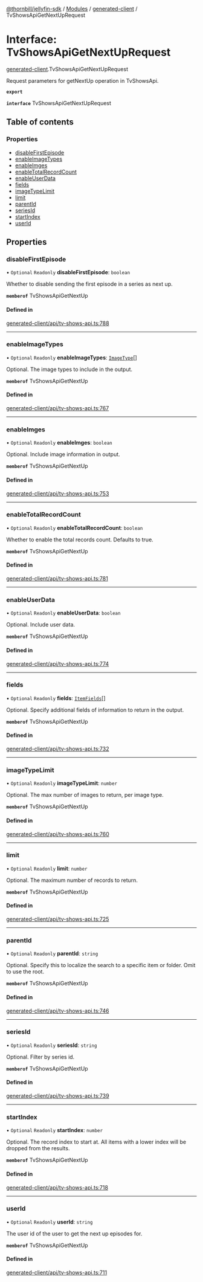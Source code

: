 [@thornbill/jellyfin-sdk](../README.md) / [Modules](../modules.md) / [generated-client](../modules/generated_client.md) / TvShowsApiGetNextUpRequest

# Interface: TvShowsApiGetNextUpRequest

[generated-client](../modules/generated_client.md).TvShowsApiGetNextUpRequest

Request parameters for getNextUp operation in TvShowsApi.

**`export`**

**`interface`** TvShowsApiGetNextUpRequest

## Table of contents

### Properties

- [disableFirstEpisode](generated_client.TvShowsApiGetNextUpRequest.md#disablefirstepisode)
- [enableImageTypes](generated_client.TvShowsApiGetNextUpRequest.md#enableimagetypes)
- [enableImges](generated_client.TvShowsApiGetNextUpRequest.md#enableimges)
- [enableTotalRecordCount](generated_client.TvShowsApiGetNextUpRequest.md#enabletotalrecordcount)
- [enableUserData](generated_client.TvShowsApiGetNextUpRequest.md#enableuserdata)
- [fields](generated_client.TvShowsApiGetNextUpRequest.md#fields)
- [imageTypeLimit](generated_client.TvShowsApiGetNextUpRequest.md#imagetypelimit)
- [limit](generated_client.TvShowsApiGetNextUpRequest.md#limit)
- [parentId](generated_client.TvShowsApiGetNextUpRequest.md#parentid)
- [seriesId](generated_client.TvShowsApiGetNextUpRequest.md#seriesid)
- [startIndex](generated_client.TvShowsApiGetNextUpRequest.md#startindex)
- [userId](generated_client.TvShowsApiGetNextUpRequest.md#userid)

## Properties

### disableFirstEpisode

• `Optional` `Readonly` **disableFirstEpisode**: `boolean`

Whether to disable sending the first episode in a series as next up.

**`memberof`** TvShowsApiGetNextUp

#### Defined in

[generated-client/api/tv-shows-api.ts:788](https://github.com/thornbill/jellyfin-sdk-typescript/blob/029620a/src/generated-client/api/tv-shows-api.ts#L788)

___

### enableImageTypes

• `Optional` `Readonly` **enableImageTypes**: [`ImageType`](../enums/generated_client.ImageType.md)[]

Optional. The image types to include in the output.

**`memberof`** TvShowsApiGetNextUp

#### Defined in

[generated-client/api/tv-shows-api.ts:767](https://github.com/thornbill/jellyfin-sdk-typescript/blob/029620a/src/generated-client/api/tv-shows-api.ts#L767)

___

### enableImges

• `Optional` `Readonly` **enableImges**: `boolean`

Optional. Include image information in output.

**`memberof`** TvShowsApiGetNextUp

#### Defined in

[generated-client/api/tv-shows-api.ts:753](https://github.com/thornbill/jellyfin-sdk-typescript/blob/029620a/src/generated-client/api/tv-shows-api.ts#L753)

___

### enableTotalRecordCount

• `Optional` `Readonly` **enableTotalRecordCount**: `boolean`

Whether to enable the total records count. Defaults to true.

**`memberof`** TvShowsApiGetNextUp

#### Defined in

[generated-client/api/tv-shows-api.ts:781](https://github.com/thornbill/jellyfin-sdk-typescript/blob/029620a/src/generated-client/api/tv-shows-api.ts#L781)

___

### enableUserData

• `Optional` `Readonly` **enableUserData**: `boolean`

Optional. Include user data.

**`memberof`** TvShowsApiGetNextUp

#### Defined in

[generated-client/api/tv-shows-api.ts:774](https://github.com/thornbill/jellyfin-sdk-typescript/blob/029620a/src/generated-client/api/tv-shows-api.ts#L774)

___

### fields

• `Optional` `Readonly` **fields**: [`ItemFields`](../enums/generated_client.ItemFields.md)[]

Optional. Specify additional fields of information to return in the output.

**`memberof`** TvShowsApiGetNextUp

#### Defined in

[generated-client/api/tv-shows-api.ts:732](https://github.com/thornbill/jellyfin-sdk-typescript/blob/029620a/src/generated-client/api/tv-shows-api.ts#L732)

___

### imageTypeLimit

• `Optional` `Readonly` **imageTypeLimit**: `number`

Optional. The max number of images to return, per image type.

**`memberof`** TvShowsApiGetNextUp

#### Defined in

[generated-client/api/tv-shows-api.ts:760](https://github.com/thornbill/jellyfin-sdk-typescript/blob/029620a/src/generated-client/api/tv-shows-api.ts#L760)

___

### limit

• `Optional` `Readonly` **limit**: `number`

Optional. The maximum number of records to return.

**`memberof`** TvShowsApiGetNextUp

#### Defined in

[generated-client/api/tv-shows-api.ts:725](https://github.com/thornbill/jellyfin-sdk-typescript/blob/029620a/src/generated-client/api/tv-shows-api.ts#L725)

___

### parentId

• `Optional` `Readonly` **parentId**: `string`

Optional. Specify this to localize the search to a specific item or folder. Omit to use the root.

**`memberof`** TvShowsApiGetNextUp

#### Defined in

[generated-client/api/tv-shows-api.ts:746](https://github.com/thornbill/jellyfin-sdk-typescript/blob/029620a/src/generated-client/api/tv-shows-api.ts#L746)

___

### seriesId

• `Optional` `Readonly` **seriesId**: `string`

Optional. Filter by series id.

**`memberof`** TvShowsApiGetNextUp

#### Defined in

[generated-client/api/tv-shows-api.ts:739](https://github.com/thornbill/jellyfin-sdk-typescript/blob/029620a/src/generated-client/api/tv-shows-api.ts#L739)

___

### startIndex

• `Optional` `Readonly` **startIndex**: `number`

Optional. The record index to start at. All items with a lower index will be dropped from the results.

**`memberof`** TvShowsApiGetNextUp

#### Defined in

[generated-client/api/tv-shows-api.ts:718](https://github.com/thornbill/jellyfin-sdk-typescript/blob/029620a/src/generated-client/api/tv-shows-api.ts#L718)

___

### userId

• `Optional` `Readonly` **userId**: `string`

The user id of the user to get the next up episodes for.

**`memberof`** TvShowsApiGetNextUp

#### Defined in

[generated-client/api/tv-shows-api.ts:711](https://github.com/thornbill/jellyfin-sdk-typescript/blob/029620a/src/generated-client/api/tv-shows-api.ts#L711)
